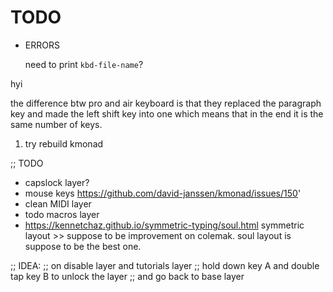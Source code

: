 # TODO

- ERRORS

    need to print `kbd-file-name`?

hyi

the difference btw pro and air keyboard is that they replaced the paragraph key and
made the left shift key into one which means that in the end it is the same number of keys.

1. try rebuild kmonad


;; TODO

- capslock layer?
- mouse keys https://github.com/david-janssen/kmonad/issues/150'
- clean MIDI layer
- todo macros layer
- https://kennetchaz.github.io/symmetric-typing/soul.html
    symmetric layout >> suppose to be improvement on colemak.
        soul layout is suppose to be the best one.

;; IDEA: 
;;  on disable layer and tutorials layer
;;  hold down key A and double tap key B to unlock the layer
;;  and go back to base layer

